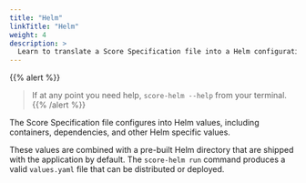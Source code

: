 ```yaml
---
title: "Helm"
linkTitle: "Helm"
weight: 4
description: >
  Learn to translate a Score Specification file into a Helm configuration with the target Score implementation tool.
---
```


{{% alert %}}

> If at any point you need help, `score-helm --help` from your terminal.
> {{% /alert %}}

The Score Specification file configures into Helm values, including containers, dependencies, and other Helm specific values.

These values are combined with a pre-built Helm directory that are shipped with the application by default.
The `score-helm run` command produces a valid `values.yaml` file that can be distributed or deployed.

<!-- Helm is a package manager for Kubernetes. >
